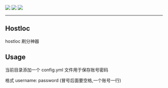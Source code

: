 
![](https://github.com/zhanghanyun/hostloc/workflows/Go/badge.svg?branch=master)
![](https://img.shields.io/badge/license-MIT-blueviolet.svg)
![](https://tokei.rs/b1/github/zhanghanyun/hostloc?category=code)

---

## Hostloc

hostloc 刷分神器 

## Usage

当前目录添加一个 config.yml 文件用于保存账号密码

格式 username: password (冒号后面要空格,一个账号一行)
